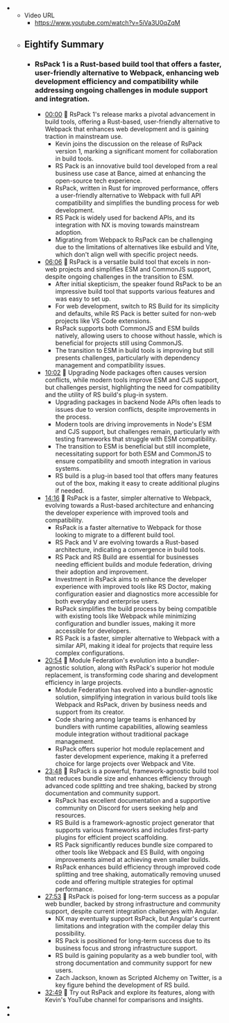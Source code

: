 -
	- Video URL
		- https://www.youtube.com/watch?v=5iVa3U0qZqM
	- ## Eightify Summary
		- ### RsPack 1 is a Rust-based build tool that offers a faster, user-friendly alternative to Webpack, enhancing web development efficiency and compatibility while addressing ongoing challenges in module support and integration.
			- [00:00](https://www.youtube.com/watch?v=5iVa3U0qZqM&t=0) 🚀 RsPack 1's release marks a pivotal advancement in build tools, offering a Rust-based, user-friendly alternative to Webpack that enhances web development and is gaining traction in mainstream use.
				- Kevin joins the discussion on the release of RsPack version 1, marking a significant moment for collaboration in build tools.
				- RS Pack is an innovative build tool developed from a real business use case at Bance, aimed at enhancing the open-source tech experience.
				- RsPack, written in Rust for improved performance, offers a user-friendly alternative to Webpack with full API compatibility and simplifies the bundling process for web development.
				- RS Pack is widely used for backend APIs, and its integration with NX is moving towards mainstream adoption.
				- Migrating from Webpack to RsPack can be challenging due to the limitations of alternatives like esbuild and Vite, which don't align well with specific project needs.
			- [06:06](https://www.youtube.com/watch?v=5iVa3U0qZqM&t=366) 🚀 RsPack is a versatile build tool that excels in non-web projects and simplifies ESM and CommonJS support, despite ongoing challenges in the transition to ESM.
				- After initial skepticism, the speaker found RsPack to be an impressive build tool that supports various features and was easy to set up.
				- For web development, switch to RS Build for its simplicity and defaults, while RS Pack is better suited for non-web projects like VS Code extensions.
				- RsPack supports both CommonJS and ESM builds natively, allowing users to choose without hassle, which is beneficial for projects still using CommonJS.
				- The transition to ESM in build tools is improving but still presents challenges, particularly with dependency management and compatibility issues.
			- [10:02](https://www.youtube.com/watch?v=5iVa3U0qZqM&t=602) 🔧 Upgrading Node packages often causes version conflicts, while modern tools improve ESM and CJS support, but challenges persist, highlighting the need for compatibility and the utility of RS build's plug-in system.
				- Upgrading packages in backend Node APIs often leads to issues due to version conflicts, despite improvements in the process.
				- Modern tools are driving improvements in Node's ESM and CJS support, but challenges remain, particularly with testing frameworks that struggle with ESM compatibility.
				- The transition to ESM is beneficial but still incomplete, necessitating support for both ESM and CommonJS to ensure compatibility and smooth integration in various systems.
				- RS build is a plug-in based tool that offers many features out of the box, making it easy to create additional plugins if needed.
			- [14:16](https://www.youtube.com/watch?v=5iVa3U0qZqM&t=857) 🚀 RsPack is a faster, simpler alternative to Webpack, evolving towards a Rust-based architecture and enhancing the developer experience with improved tools and compatibility.
				- RsPack is a faster alternative to Webpack for those looking to migrate to a different build tool.
				- RS Pack and V are evolving towards a Rust-based architecture, indicating a convergence in build tools.
				- RS Pack and RS Build are essential for businesses needing efficient builds and module federation, driving their adoption and improvement.
				- Investment in RsPack aims to enhance the developer experience with improved tools like RS Doctor, making configuration easier and diagnostics more accessible for both everyday and enterprise users.
				- RsPack simplifies the build process by being compatible with existing tools like Webpack while minimizing configuration and bundler issues, making it more accessible for developers.
				- RS Pack is a faster, simpler alternative to Webpack with a similar API, making it ideal for projects that require less complex configurations.
			- [20:54](https://www.youtube.com/watch?v=5iVa3U0qZqM&t=1254) 🚀 Module Federation's evolution into a bundler-agnostic solution, along with RsPack's superior hot module replacement, is transforming code sharing and development efficiency in large projects.
				- Module Federation has evolved into a bundler-agnostic solution, simplifying integration in various build tools like Webpack and RsPack, driven by business needs and support from its creator.
				- Code sharing among large teams is enhanced by bundlers with runtime capabilities, allowing seamless module integration without traditional package management.
				- RsPack offers superior hot module replacement and faster development experience, making it a preferred choice for large projects over Webpack and Vite.
			- [23:48](https://www.youtube.com/watch?v=5iVa3U0qZqM&t=1429) 🚀 RsPack is a powerful, framework-agnostic build tool that reduces bundle size and enhances efficiency through advanced code splitting and tree shaking, backed by strong documentation and community support.
				- RsPack has excellent documentation and a supportive community on Discord for users seeking help and resources.
				- RS Build is a framework-agnostic project generator that supports various frameworks and includes first-party plugins for efficient project scaffolding.
				- RS Pack significantly reduces bundle size compared to other tools like Webpack and ES Build, with ongoing improvements aimed at achieving even smaller builds.
				- RsPack enhances build efficiency through improved code splitting and tree shaking, automatically removing unused code and offering multiple strategies for optimal performance.
			- [27:53](https://www.youtube.com/watch?v=5iVa3U0qZqM&t=1674) 🚀 RsPack is poised for long-term success as a popular web bundler, backed by strong infrastructure and community support, despite current integration challenges with Angular.
				- NX may eventually support RsPack, but Angular's current limitations and integration with the compiler delay this possibility.
				- RS Pack is positioned for long-term success due to its business focus and strong infrastructure support.
				- RS build is gaining popularity as a web bundler tool, with strong documentation and community support for new users.
				- Zach Jackson, known as Scripted Alchemy on Twitter, is a key figure behind the development of RS build.
			- [32:49](https://www.youtube.com/watch?v=5iVa3U0qZqM&t=1969) 🚀 Try out RsPack and explore its features, along with Kevin's YouTube channel for comparisons and insights.
-
-